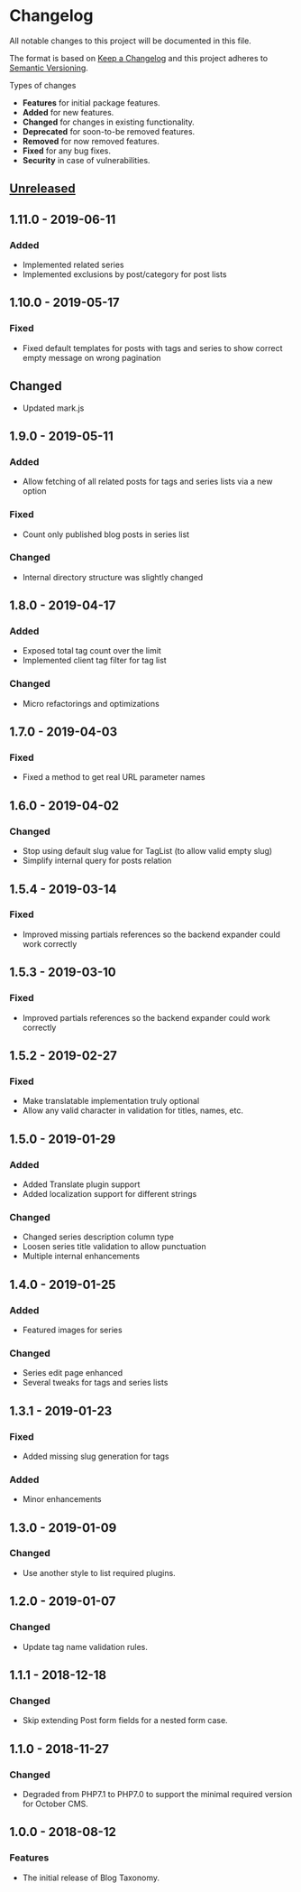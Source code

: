 # Changelog
All notable changes to this project will be documented in this file.

The format is based on [Keep a Changelog](http://keepachangelog.com/en/1.0.0/)
and this project adheres to [Semantic Versioning](http://semver.org/spec/v2.0.0.html).

Types of changes

* **Features** for initial package features.
* **Added** for new features.
* **Changed** for changes in existing functionality.
* **Deprecated** for soon-to-be removed features.
* **Removed** for now removed features.
* **Fixed** for any bug fixes.
* **Security** in case of vulnerabilities.

## [Unreleased]

## 1.11.0 - 2019-06-11

### Added
* Implemented related series
* Implemented exclusions by post/category for post lists

## 1.10.0 - 2019-05-17

### Fixed

* Fixed default templates for posts with tags and series to show correct empty message on wrong pagination

## Changed

* Updated mark.js

## 1.9.0 - 2019-05-11

### Added

* Allow fetching of all related posts for tags and series lists via a new option

### Fixed

* Count only published blog posts in series list

### Changed

* Internal directory structure was slightly changed

## 1.8.0 - 2019-04-17

### Added

* Exposed total tag count over the limit
* Implemented client tag filter for tag list

### Changed

* Micro refactorings and optimizations

## 1.7.0 - 2019-04-03

### Fixed

* Fixed a method to get real URL parameter names

## 1.6.0 - 2019-04-02

### Changed

* Stop using default slug value for TagList (to allow valid empty slug)
* Simplify internal query for posts relation

## 1.5.4 - 2019-03-14

### Fixed
* Improved missing partials references so the backend expander could work correctly

## 1.5.3 - 2019-03-10

### Fixed
* Improved partials references so the backend expander could work correctly

## 1.5.2 - 2019-02-27

### Fixed
* Make translatable implementation truly optional
* Allow any valid character in validation for titles, names, etc.

## 1.5.0 - 2019-01-29

### Added
* Added Translate plugin support
* Added localization support for different strings

### Changed
* Changed series description column type
* Loosen series title validation to allow punctuation
* Multiple internal enhancements

## 1.4.0 - 2019-01-25

### Added
* Featured images for series

### Changed
* Series edit page enhanced
* Several tweaks for tags and series lists

## 1.3.1 - 2019-01-23

### Fixed
* Added missing slug generation for tags

### Added
* Minor enhancements

## 1.3.0 - 2019-01-09

### Changed
* Use another style to list required plugins.

## 1.2.0 - 2019-01-07

### Changed
* Update tag name validation rules.

## 1.1.1 - 2018-12-18

### Changed
* Skip extending Post form fields for a nested form case.
 
## 1.1.0 - 2018-11-27

### Changed
* Degraded from PHP7.1 to PHP7.0 to support the minimal required version for October CMS.

## 1.0.0 - 2018-08-12

### Features
* The initial release of Blog Taxonomy.

[Unreleased]: https://github.com/GinoPane/oc-blogtaxonomy-plugin/compare/v1.11.0...HEAD
